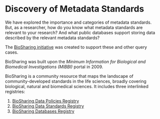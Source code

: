 # Discovery of Metadata Standards #

We have explored the importance and categories of metadata standards. But, as a researcher, how do you know what metadata standards are relevant to your research? And what public databases support storing data described by the relevant metadata standards?

The [BioSharing initiative](http://www.biosharing.org) was created to support these and other query cases.

BioSharing was built upon the *Minimum Information for Biological and Biomedical Investigations (MIBBI)* portal in 2009. 

BioSharing is a community resource that maps the landscape of community-developed standards in the life sciences, broadly covering biological, natural and biomedical sciences. It includes three interlinked registries:

1. [BioSharing Data Policies Registry](http://biosharing.org/policies)
2. [BioSharing Data Standards Registry](http://biosharing.org/standards/)
3. [BioSharing Databases Registry](http://biosharing.org/biodbcore/)

